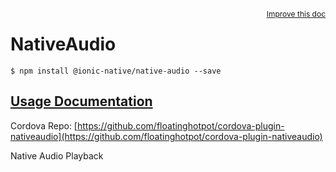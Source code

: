 
<a style="float:right;font-size:12px;" href="http://github.com/driftyco/ionic-native/edit/master/src/@ionic-native/plugins/native-audio/index.ts#L0">
  Improve this doc
</a>

# NativeAudio
<!-- end header block -->

```
$ npm install @ionic-native/native-audio --save
```

## [Usage Documentation](https://ionicframework.com/docs/v2/native/native-audio/)

Cordova Repo: [https://github.com/floatinghotpot/cordova-plugin-nativeaudio](https://github.com/floatinghotpot/cordova-plugin-nativeaudio)

<!-- description -->
Native Audio Playback
<!-- end for prop in method.decorators[0].argumentInfo -->
<!-- end content block -->
<!-- end body block -->
